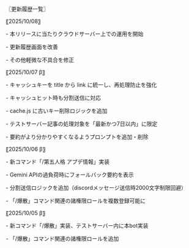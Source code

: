 〖更新履歴一覧〗



〖2025/10/08〗

\- 本リリースに当たりクラウドサーバー上での運用を開始

\- 更新履歴画面を改善

\- その他軽微な不具合を修正



〖2025/10/07 β〗

\- キャッシュキーを title から link に統一し、再処理防止を強化

\- キャッシュヒット時も分割送信に対応

\- cache.js に古いキー削除ロジックを追加

\- テストサーバー記事の処理対象を「最新かつ7日以内」に限定

\- 要約がより分かりやすくなるようプロンプトを追加・削除



〖2025/10/06 β〗

\- 新コマンド「/第五人格 アプデ情報」実装

\- Gemini APIの過負荷時にフォールバック要約を表示

\- 分割送信ロジックを追加（discordメッセージ送信時2000文字制限回避）

\- 「/爆散」コマンド関連の諸権限ロールを複数登録可能に



〖2025/10/05 β〗

\- 新コマンド「/爆散」実装、テストサーバー内に本bot実装

\- 「/爆散」コマンド関連の諸権限ロールを追加

